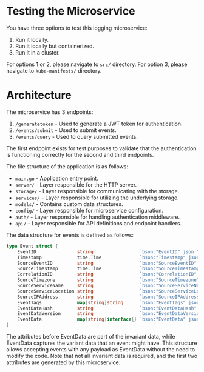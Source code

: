 # Testing the Microservice

You have three options to test this logging microservice:
1. Run it locally.
2. Run it locally but containerized.
3. Run it in a cluster.

For options 1 or 2, please navigate to `src/` directory.
For option 3, please navigate to `kube-manifests/` directory.

# Architecture

The microservice has 3 endpoints:
1. `/generatetoken` - Used to generate a JWT token for authentication.
2. `/events/submit` - Used to submit events.
3. `/events/query` - Used to query submitted events.

The first endpoint exists for test purposes to validate that the authentication is functioning correctly for the second and third endpoints.

The file structure of the application is as follows:
- `main.go` - Application entry point.
- `server/` - Layer responsible for the HTTP server.
- `storage/` - Layer responsible for communicating with the storage.
- `services/` - Layer responsible for utilizing the underlying storage.
- `models/` - Contains custom data structures.
- `config/` - Layer responsible for microservice configuration.
- `auth/` - Layer responsible for handling authentication middleware.
- `api/` - Layer responsible for API definitions and endpoint handlers.

The data structure for events is defined as follows:

```go
type Event struct {
    EventID               string                 `bson:"EventID" json:"EventID"`                             // Event Unique ID generated by the audit log
    Timestamp             time.Time              `bson:"Timestamp" json:"Timestamp"`                         // Timestamp in nanoseconds of the moment the audit log received the event
    SourceEventID         string                 `bson:"SourceEventID" json:"SourceEventID"`                 // Event ID provided by the source service
    SourceTimestamp       time.Time              `bson:"SourceTimestamp" json:"SourceTimestamp"`             // Timestamp in nanoseconds provided by the source service
    CorrelationID         string                 `bson:"CorrelationID" json:"CorrelationID"`                 // Event correlation ID in case other events are related
    SourceTimezone        string                 `bson:"SourceTimezone" json:"SourceTimezone"`               // Timezone of source service
    SourceServiceName     string                 `bson:"SourceServiceName" json:"SourceServiceName"`         // Name of source service
    SourceServiceLocation string                 `bson:"SourceServiceLocation" json:"SourceServiceLocation"` // Source service geographical information
    SourceIPAddress       string                 `bson:"SourceIPAddress" json:"SourceIPAddress"`             // Source service IP address
    EventTags             map[string]string      `bson:"EventTags" json:"EventTags"`                         // Event metadata
    EventDataHash         string                 `bson:"EventDataHash" json:"EventDataHash"`                 // Event data hash or checksum for integrity
    EventDataVersion      string                 `bson:"EventDataVersion" json:"EventDataVersion"`           // Event data version
    EventData             map[string]interface{} `bson:"EventData" json:"EventData"`                         // Variant event data depending on their type
}
```
The attributes before EventData are part of the invariant data, while EventData captures the variant data that an event might have. This structure allows accepting events with any payload as EventData without the need to modify the code. Note that not all invariant data is required, and the first two attributes are generated by this microservice.
